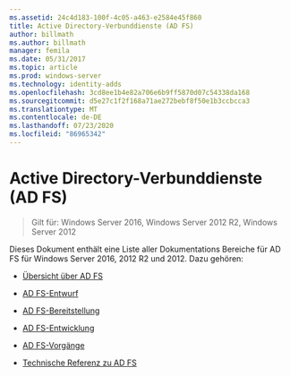 ```yaml
---
ms.assetid: 24c4d183-100f-4c05-a463-e2584e45f860
title: Active Directory-Verbunddienste (AD FS)
author: billmath
ms.author: billmath
manager: femila
ms.date: 05/31/2017
ms.topic: article
ms.prod: windows-server
ms.technology: identity-adds
ms.openlocfilehash: 3cd8ee1b4e82a706e6b9ff5870d07c54338da168
ms.sourcegitcommit: d5e27c1f2f168a71ae272bebf8f50e1b3ccbcca3
ms.translationtype: MT
ms.contentlocale: de-DE
ms.lasthandoff: 07/23/2020
ms.locfileid: "86965342"
---
```

# <a name="active-directory-federation-services"></a>Active Directory-Verbunddienste (AD FS)

>Gilt für: Windows Server 2016, Windows Server 2012 R2, Windows Server 2012 
  
Dieses Dokument enthält eine Liste aller Dokumentations Bereiche für AD FS für Windows Server 2016, 2012 R2 und 2012.  Dazu gehören:  
  
* [Übersicht über AD FS](./ad-fs/ad-fs-overview.md)

* [AD FS-Entwurf](ad-fs/AD-FS-Design.md)
  
* [AD FS-Bereitstellung](ad-fs/AD-FS-Deployment.md)  
  
* [AD FS-Entwicklung](ad-fs/AD-FS-Development.md)  
  
* [AD FS-Vorgänge](./ad-fs/ad-fs-operations.md)

* [Technische Referenz zu AD FS](ad-fs/AD-FS-Technical-Reference.md)
